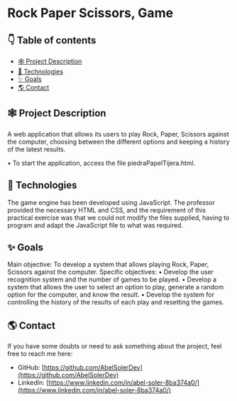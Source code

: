 # Rock Paper Scissors, Game

## 👇 Table of contents 

- [🕸️ Project Description](#-project-description)
- [🚀 Technologies](#-technologies)
- [✨ Goals](#-goals)
- [🌎 Contact](#-contact)


## 🕸️ Project Description

A web application that allows its users to play Rock, Paper, Scissors against the computer, choosing between the different options and keeping a history of the latest results.

• To start the application, access the file piedraPapelTijera.html.


## 🚀 Technologies

The game engine has been developed using JavaScript. The professor provided the necessary HTML and CSS, and the requirement of this practical exercise was that we could not modify the files supplied, having to program and adapt the JavaScript file to what was required.

## ✨ Goals

Main objective: To develop a system that allows playing Rock, Paper, Scissors against the computer.
Specific objectives:
• Develop the user recognition system and the number of games to be played.
• Develop a system that allows the user to select an option to play, generate a random option for the computer, and know the result.
• Develop the system for controlling the history of the results of each play and resetting the games.

## 🌎 Contact
If you have some doubts or need to ask something about the project, feel free to reach me here:

- GitHub: [https://github.com/AbelSolerDev](https://github.com/AbelSolerDev)
- LinkedIn: [https://www.linkedin.com/in/abel-soler-8ba374a0/](https://www.linkedin.com/in/abel-soler-8ba374a0/)
